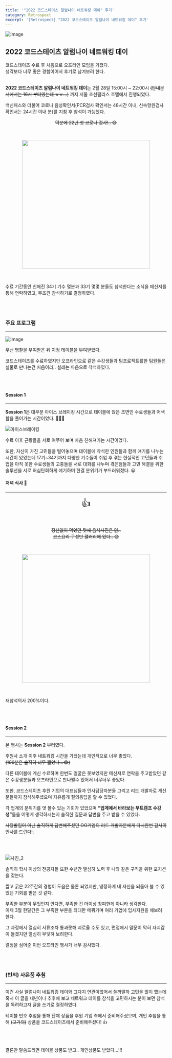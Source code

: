 ```yaml
---
title: '"2022 코드스테이츠 알럼나이 네트워킹 데이" 후기'
category: Retrospect
excerpt: '[Retrospect] "2022 코드스테이츠 알럼나이 네트워킹 데이" 후기'
---
```


<p><img src="https://user-images.githubusercontent.com/83164003/156393231-44fdf7f5-cb39-4409-b2eb-400efe1fb196.jpeg" alt="image" /></p>

<h2 id="2022-코드스테이츠-알럼나이-네트워킹-데이">2022 코드스테이츠 알럼나이 네트워킹 데이</h2>
<p>코드스테이츠 수료 후 처음으로 오프라인 모임을 가졌다.<br />
생각보다 너무 좋은 경험이어서 후기로 남겨보려 한다.
<br />
<br /></p>

<p><strong>2022 코드스테이츠 알럼나이 네트워킹 데이</strong>는 2월 28일 15:00시 ~ 22:00시 <del>(안내문서에서는 16시 부터였는데 ㅠㅠ…)</del> 까지 서울 조선팰리스 호텔에서 진행되었다.</p>

<p>백신패스와 더불어 코로나 음성확인서(PCR검사 확인서는 48시간 이내, 신속항원검사 확인서는 24시간 이내 분)를 지참 후 참석이 가능했다.</p>

<center><del>덕분에 22년 첫 코로나 검사!.. 😅</del></center>
<p><br /></p>
<center><img src="https://user-images.githubusercontent.com/83164003/156392075-acb2396a-4be8-4194-830a-39322bc2c074.jpg" width="400" /></center>
<p><br /></p>

<p>수료 기간동안 친해진 34기 기수 몇분과 33기 몇몇 분들도 참석한다는 소식을 메신저를 통해 연락하였고, 무조건 참석하기로 결정하였다.</p>

<p><br />
<br /></p>

<h3 id="주요-프로그램">주요 프로그램</h3>
<hr />

<p><img src="https://user-images.githubusercontent.com/83164003/156393571-3ebde042-e295-434d-8e7b-beb5735e9380.png" alt="image" />
<br /></p>

<p>우선 명찰을 부여받은 뒤 지정 테이블을 부여받았다.</p>

<p>코드스테이츠를 수료하였지만 오프라인으로 같은 수강생들과 팀프로젝트를한 팀원들은 실물로 만나는건 처음이라.. 설레는 마음으로 착석하였다.</p>

<p><br />
<br /></p>

<h4 id="session-1">Session 1</h4>
<hr />

<p><strong>Session 1</strong>은 대부분 아이스 브레이킹 시간으로 테이블에 앉은 초면인 수료생들과 어색함을 풀어가는 시간이었다. 🧑‍🤝‍🧑</p>

<p><img src="https://user-images.githubusercontent.com/83164003/156394838-d9191eba-85ce-4d15-a8c8-9be79778ff92.jpg" alt="아이스브레이킹" />
<br /></p>

<p>수료 이후 근황들을 서로 여쭈어 보며 차츰 친해져가는 시간이었다.</p>

<p>또한, 자신이 가진 고민들을 털어놓으며 테이블에 착석한 인원들과 함께 얘기를 나누는 시간이 있었는데 17기~34기까지 다양한 기수들이 취업 후 겪는 현실적인 고민들과 취업을 아직 못한 수료생들의 고충들을 서로 대화를 나누며 겪은점들과 고민 해결을 위한 솔루션을 서로 허심탄회하게 얘기하며 한결 분위기가 부드러워졌다. 😀</p>

<h4 id="저녁-식사-">저녁 식사 🍴</h4>
<hr />

<center><span style="font-size: 2em;">👍</span></center>
<p><br /></p>
<center><del>정신없이 먹었던 탓에 음식사진은 없..<br />코스요리 구성만 갤러리에 있다.. 😅</del></center>
<p><br /></p>
<center><img src="https://user-images.githubusercontent.com/83164003/156397592-2f0126bd-e0f1-47e7-a1bf-8c82b20bb3e8.jpg" width="400" /></center>
<p><br /></p>

<p>재참석의사 200%이다.</p>

<p><br />
<br /></p>

<h4 id="session-2">Session 2</h4>
<hr />

<p>본 행사는 <strong>Session 2</strong> 부터였다.</p>

<p>후원사 소개 이후 네트워킹 시간을 가졌는데 개인적으로 너무 좋았다.<br />
<del>(100분은 솔직히 너무 짧았다…😂)</del></p>

<p>다른 테이블에 계신 수료하며 한번도 얼굴은 못보았지만 메신져로 연락을 주고받았던 같은 수강생분들과 오프라인으로 만나뵐수 있어서 너무너무 좋았다.</p>

<p>또한, 코드스테이츠 후원 기업의 대표님들과 인사담당자분들 그리고 리드 개발자로 계신 분들까지 참석해주셨으며 자유롭게 질의응답을 할 수 있었다.</p>

<p>각 업계의 분위기를 엿 볼수 있는 기회가 있었으며 <strong>“업계에서 바라보는 부트캠프 수강생”</strong>들을 어떻게 생각하시는지 솔직한 질문과 답변을 주고 받을 수 있었다.</p>

<p><del>사탕발림이 아닌 솔직하게 답변해주셨던 OO기업의 리드 개발자분에게 다시한번 감사의 인사를 드린다!.</del></p>

<p><br />
<br /></p>

<p><img src="https://user-images.githubusercontent.com/83164003/156400137-e9e06664-0bf6-4143-a7e6-1bff5a7e72d7.jpg" alt="사진_2" /></p>

<p>솔직히 학사 이상의 전공자들 또한 수년간 열심히 노력 후 나와 같은 구직을 위한 포지션을 갖는다.</p>

<p>짧고 굵은 22주간의 경험이 도움은 물론 되었지만, 냉정하게 내 자신을 되돌아 볼 수 있었던 기회를 받은 것 같다.</p>

<p>부족한 부분이 무엇인지 안다면, 부족한 건 더이상 창피한게 아니라 생각한다.<br />
이제 3월 한달간은 그 부족한 부분을 최대한 메꿔가며 여러 기업에 입사지원을 해보려 한다.</p>

<p>그 과정에서 열심히 서류조차 통과못해 괴로울 수도 있고, 면접에서 말문이 막혀 자괴감이 들겠지만 열심히 부딫혀 보려한다.</p>

<p>열정을 심어준 이번 오프라인 행사가 너무 감사했다.</p>

<br>
<br>

<h3 id="번외-사은품-추첨">(번외) 사은품 추첨</h3>
<hr />

<p>이건 사실 알럼나이 네트워킹 데이와 그다지 연관이없어서 쓸까말까 고민을 많이 했는데 혹시 이 글을 내년이나 추후에 보고 네트워크 데이를 참석을 고민하시는 분이 보면 참석을 독려하고자 글을 쓰기로 결정하였다.</p>

<p>테이블 번호 추첨을 통해 단체 상품을 후원 기업 측에서 준비해주셨으며, 개인 추첨을 통해 <del>(고가의)</del> 상품을 코드스테이츠에서 준비해주셨다! 👍</p>

<p><br />
<br /></p>

<p>결론만 말씀드리면 테이블 상품도 받고.. 개인상품도 받았다…!!!</p>

<p><br />
<br /></p>
